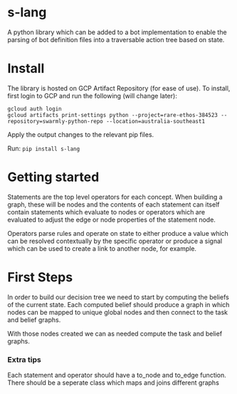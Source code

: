# s-lang

A python library which can be added to a bot implementation to enable the parsing of bot definition files into a traversable action tree based on state.

# Install
The library is hosted on GCP Artifact Repository (for ease of use). To install, first login to GCP and run the following (will change later):
``` 
gcloud auth login
gcloud artifacts print-settings python --project=rare-ethos-384523 --repository=swarmly-python-repo --location=australia-southeast1
```

Apply the output changes to the relevant pip files.

Run:
```pip install s-lang```

# Getting started
Statements are the top level operators for each concept. When building a graph, these will be nodes and the contents of each statement can itself contain statements which evaluate to nodes or operators which are evaluated to adjust the edge or node properties of the statement node. 

Operators parse rules and operate on state to either produce a value which can be resolved contextually by the specific operator or produce a signal which can be used to create a link to another node, for example.

# First Steps
In order to build our decision tree we need to start by computing the beliefs of the current state. Each computed belief should produce a graph in which nodes can be mapped to unique global nodes and then connect to the task and belief graphs.

With those nodes created we can as needed compute the task and belief graphs.

### Extra tips
Each statement and operator should have a to_node and to_edge function. 
There should be a seperate class which maps and joins different graphs


